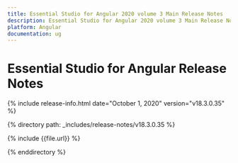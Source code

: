 ```yaml
---
title: Essential Studio for Angular 2020 volume 3 Main Release Notes  
description: Essential Studio for Angular 2020 volume 3 Main Release Notes  
platform: Angular
documentation: ug
---
```


# Essential Studio for Angular  Release Notes  

{% include release-info.html date="October 1, 2020"  version="v18.3.0.35" %} 


{% directory path: _includes/release-notes/v18.3.0.35 %}

{% include {{file.url}} %}

{% enddirectory %}